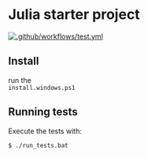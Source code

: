 # Julia starter project
[![.github/workflows/test.yml](../../actions/workflows/test.yml/badge.svg)](../../actions/workflows/test.yml)

## Install

run the   
`install.windows.ps1`

## Running tests

Execute the tests with:

```bash
$ ./run_tests.bat
```
